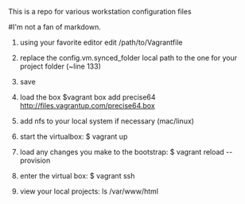 This is a repo for various workstation configuration files

#I'm not a fan of markdown.

1. using your favorite editor edit /path/to/Vagrantfile

2. replace the config.vm.synced_folder local path to the one for your project folder (~line 133)

3. save

4. load the box $vagrant box add precise64 http://files.vagrantup.com/precise64.box

5. add nfs to your local system if necessary (mac/linux)

6. start the virtualbox: $ vagrant up

7. load any changes you make to the bootstrap: $ vagrant reload --provision

8. enter the virtual box: $ vagrant ssh

9. view your local projects: ls /var/www/html